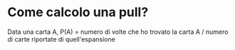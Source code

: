 # Come calcolo una pull?

Data una carta A,
P(A) = numero di volte che ho trovato la carta A / numero di carte riportate di quell'espansione 
